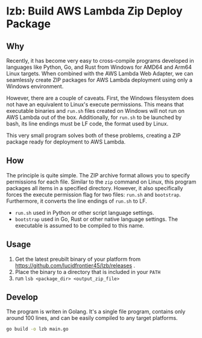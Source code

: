 # lzb: Build AWS Lambda Zip Deploy Package

## Why

Recently, it has become very easy to cross-compile programs developed in languages like Python, Go, and Rust from Windows for AMD64 and Arm64 Linux targets. When combined with the AWS Lambda Web Adapter, we can seamlessly create ZIP packages for AWS Lambda deployment using only a Windows environment.

However, there are a couple of caveats. First, the Windows filesystem does not have an equivalent to Linux's execute permissions. This means that executable binaries and `run.sh` files created on Windows will not run on AWS Lambda out of the box. Additionally, for `run.sh` to be launched by bash, its line endings must be LF code, the format used by Linux.

This very small program solves both of these problems, creating a ZIP package ready for deployment to AWS Lambda.

## How

The principle is quite simple. The ZIP archive format allows you to specify permissions for each file. Similar to the `zip` command on Linux, this program packages all items in a specified directory. However, it also specifically forces the execute permission flag for two files: `run.sh` and `bootstrap`. Furthermore, it converts the line endings of `run.sh` to LF.

- `run.sh` used in Python or other script language settings.
- `bootstrap` used in Go, Rust or other native language settings. The executable is assumed to be compiled to this name.

## Usage

1. Get the latest preubilt binary of your platform from https://github.com/lucidfrontier45/lzb/releases .
2. Place the binary to a directory that is included in your `PATH`
3. run `lsb <package_dir> <output_zip_file>`

## Develop

The program is writen in Golang. It's a single file program, contains only around 100 lines, and can be easily compiled to any target platforms.

```sh
go build -o lzb main.go
```